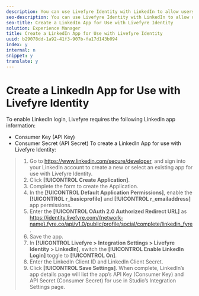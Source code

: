 ```yaml
---
description: You can use Livefyre Identity with LinkedIn to allow users to use their LinkedIn logins to interact Apps on your site.
seo-description: You can use Livefyre Identity with LinkedIn to allow users to use their LinkedIn logins to interact Apps on your site.
seo-title: Create a LinkedIn App for Use with Livefyre Identity
solution: Experience Manager
title: Create a LinkedIn App for Use with Livefyre Identity
uuid: b29078dd-1a92-41f3-907b-fa17d143b094
index: y
internal: n
snippet: y
translate: y
---
```


# Create a LinkedIn App for Use with Livefyre Identity

To enable LinkedIn login, Livefyre requires the following LinkedIn app information:

* Consumer Key (API Key)
* Consumer Secret (API Secret)
To create a LinkedIn App for use with Livefyre Identity:

>1. Go to https://www.linkedin.com/secure/developer, and sign into your LinkedIn account to create a new or select an existing app for use with Livefyre Identity.
>1. Click **[!UICONTROL  Create Application]**.
>1. Complete the form to create the Application.
>1. In the **[!UICONTROL  Default Application Permissions]**, enable the **[!UICONTROL  r_basicprofile]** and **[!UICONTROL  r_emailaddress]** app permissions.
>1. Enter the **[!UICONTROL  OAuth 2.0 Authorized Redirect URL]** as https://identity.livefyre.com/{network-name}.fyre.co/api/v1.0/public/profile/social/complete/linkedin_fyre.
>1. Save the app.
>1. In **[!UICONTROL  Livefyre > Integration Settings > Livefyre Identity > LinkedIn]**, switch the **[!UICONTROL  Enable LinkedIn Login]** toggle to **[!UICONTROL  On]**.
>1. Enter the LinkedIn Client ID and LinkedIn Client Secret.
>1. Click **[!UICONTROL  Save Settings]**.
>When complete, LinkedIn’s app details page will list the app’s API Key (Consumer Key) and API Secret (Consumer Secret) for use in Studio’s Integration Settings page. 
